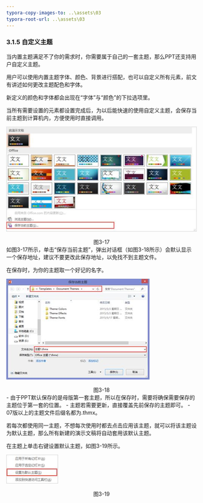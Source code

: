 ```yaml
---
typora-copy-images-to: ..\assets\03
typora-root-url: ..\assets\03
---
```


### 3.1.5  自定义主题

当内置主题满足不了你的需求时，你需要属于自己的一套主题，那么PPT还支持用户自定义主题。

用户可以使用内置主题字体、颜色、背景进行搭配，也可以自定义所有元素，前文有讲述如何更改主题配色和字体。

新定义的颜色和字体都会出现在“字体”与“颜色”的下拉选项里。

当所有需要设置的元素都设置完成后，为以后能快速的使用自定义主题，会保存当前主题到计算机内，方便使用时直接调用。

![img](/assets/03/image025.jpg)

<center>图3-17</center>
如图3-17所示，单击“保存当前主题”，弹出对话框（如图3-18所示）会默认显示一个保存地址，建议不要更改此保存地址，以免找不到主题文件。

在保存时，为你的主题取一个好记的名字。

![img](/assets/03/image026.jpg)

<center>图3-18</center>
- 由于PPT默认保存的是母版第一套主题，所以在保存时，需要将确保需要保存的主题位于第一套的位置。
- 主题若需要更新，直接覆盖先前保存的主题即可。
- 07版以上的主题文件后缀名都为.thmx。

若每次都使用同一主题，不想每次使用时都去点击应用该主题，就可以将该主题设为默认主题，那么所有新建的演示文稿将自动套用该默认主题。

在主题上单击右键设置默认主题，如图3-19所示。

![img](/assets/03/image027.jpg)

<center>图3-19</center>